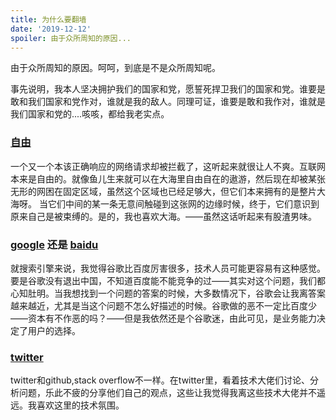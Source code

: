 ```yaml
---
title: 为什么要翻墙
date: '2019-12-12'
spoiler: 由于众所周知的原因...
---
```


<p style="display:none;">
    audioPlayerSrc:'https://shuw.gitee.io/server/music/ferry-ticket.mp3'
    audioPlayerBg:'https://shuw.gitee.io/server/music/ferry-ticket.jpg'
<p>

由于众所周知的原因。呵呵，到底是不是众所周知呢。

事先说明，我本人坚决拥护我们的国家和党，愿誓死捍卫我们的国家和党。谁要是敢和我们国家和党作对，谁就是我的敌人。同理可证，谁要是敢和我作对，谁就是我们国家和党的....咳咳，都给我老实点。

### [自由](https://zh.wikipedia.org/zh-hans/%E8%87%AA%E7%94%B1)
一个又一个本该正确响应的网络请求却被拦截了，这听起来就很让人不爽。互联网本来是自由的。就像鱼儿生来就可以在大海里自由自在的遨游，然后现在却被某张无形的网困在固定区域，虽然这个区域也已经足够大，但它们本来拥有的是整片大海呀。  当它们中间的某一条无意间触碰到这张网的边缘时候，终于，它们意识到原来自己是被束缚的。是的，我也喜欢大海。——虽然这话听起来有股渣男味。

### [google](https://google.com) 还是 [baidu](https://baidu.com)

就搜索引擎来说，我觉得谷歌比百度厉害很多，技术人员可能更容易有这种感觉。要是谷歌没有退出中国，不知道百度能不能竞争的过——其实对这个问题，我们都心知肚明。当我想找到一个问题的答案的时候，大多数情况下，谷歌会让我离答案越来越近，尤其是当这个问题不怎么好描述的时候。谷歌做的恶不一定比百度少——资本有不作恶的吗？——但是我依然还是个谷歌迷，由此可见，是业务能力决定了用户的选择。

### [twitter](https://twitter.com)

twitter和github,stack overflow不一样。在twitter里，看着技术大佬们讨论、分析问题，乐此不疲的分享他们自己的观点，这些让我觉得我离这些技术大佬并不遥远。我喜欢这里的技术氛围。